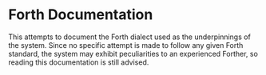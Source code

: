 Forth Documentation
===================

This attempts to document the Forth dialect used as the underpinnings of the system. Since no specific attempt is made to follow any given Forth standard, the system may exhibit peculiarities to an experienced Forther, so reading this documentation is still advised.
